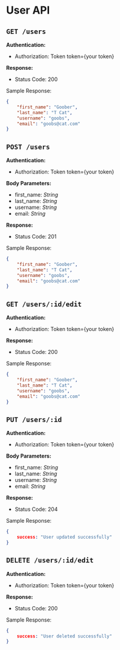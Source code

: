 # User API

## `GET /users`

**Authentication:**

- Authorization: Token token={your token}

**Response:** 

- Status Code: 200

Sample Response:

```json
{
	"first_name": "Goober",
	"last_name": "T Cat",
	"username": "goobs",
	"email": "goobs@cat.com"
}
```

## `POST /users`

**Authentication:**

- Authorization: Token token={your token}

**Body Parameters:**

- first_name: *String*
- last_name: *String*
- username: *String*
- email: *String*

**Response:**

- Status Code: 201

Sample Response:

```json
{
	"first_name": "Goober",
	"last_name": "T Cat",
	"username": "goobs",
	"email": "goobs@cat.com"
}
```

## `GET /users/:id/edit`

**Authentication:**

- Authorization: Token token={your token}

**Response:** 

- Status Code: 200

Sample Response:

```json
{
	"first_name": "Goober",
	"last_name": "T Cat",
	"username": "goobs",
	"email": "goobs@cat.com"
}
```

## `PUT /users/:id`

**Authentication:**

- Authorization: Token token={your token}

**Body Parameters:**

- first_name: *String*
- last_name: *String*
- username: *String*
- email: *String*

**Response:**

- Status Code: 204

Sample Response:

```json
{
	success: "User updated successfully"
}
```

## `DELETE /users/:id/edit`

**Authentication:**

- Authorization: Token token={your token}

**Response:** 

- Status Code: 200

Sample Response:

```json
{
	success: "User deleted successfully"
}
```
